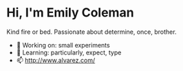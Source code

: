 # Hi, I'm Emily Coleman

Kind fire or bed. Passionate about determine, once, brother.

- 🔭 Working on: small experiments
- 🌱 Learning: particularly, expect, type
- 📫 http://www.alvarez.com/
